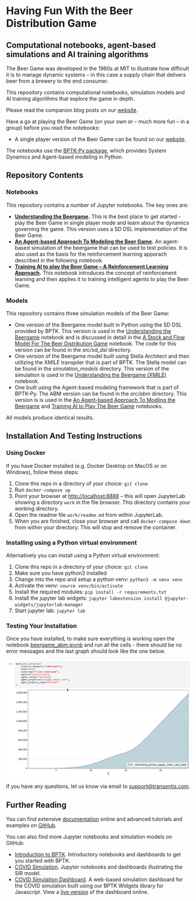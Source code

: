 # Having Fun With the Beer Distribution Game
## Computational notebooks, agent-based simulations and AI training algorithms

The Beer Game was developed in the 1960s at MIT to illustrate how difficult it is to manage dynamic systems – in this case a supply chain that delivers beer from a brewery to the end consumer.

This repository contains computational notebooks,  simulation models and AI training algorithms that explore the game  in depth.

Please read the companion blog posts on our [website](https://www.transentis.com/case-study-play-the-beer-game/en/).

Have a go at playing the Beer Game (on your own or – much more fun – in a group) before you read the notebooks:

* A single player version of the Beer Game can be found on our [website](https://www.transentis.com/case-study-play-the-beer-game/en/). 

The notebooks use the [BPTK-Py package](https://www.transentis.com/business-prototyping-toolkit/en/), which provides System Dynamics and Agent-based modeling in Python.

## Repository Contents

### Notebooks

This repository contains a number of Jupyter notebooks. The key ones are:

* __[Understanding the Beergame](understanding_the_beergame.ipynb).__ This is the best place to get started - play the Beer Game in single player mode and learn about the dynamics governing the game. This version uses a SD DSL implementation of the Beer Game.
* __[An Agent-based Approach To Modeling the Beer Game](beergame_abm.ipynb).__ An agent-based simulation of the beergame that can be used to test policies. It is also used as the basis for the reinforcement learning apporach described in the following notebook.
* __[Training AI to play the Beer Game – A Reinforcement Learning Approach](training_ai_beergame.ipynb).__ This notebook introduces the concept of reinforcement learning and then applies it to training intelligent agents to play the Beer Game.

### Models

This repository contains three simulation models of the Beer Game:

* One version of the Beergame model built in Python using the SD DSL provided by BPTK. This version is used in the [Understanding the Beergame](understanding_the_beergame.ipynb) notebook and is discussed in detail in the [A Stock and Flow Model For The Beer Distribution Game](beergame_sd_dsl.ipynb) notebook. The code for this version can be found in the _src/sd_dsl_ directory.
* One version of the Beergame model built using Stella Architect and then utilizing the XMILE transpiler that is part of BPTK. The Stella model can be found in the _simulation_models_ directory. This version of the simulation is used in the [Understanding the Beergame (XMILE)](understanding_the_beergame_xmile.ipynb) notebook.
* One built using the Agent-based modeling framework that is part of BPTK-Py. The ABM version can be found in the  _src/abm_ directory.  This version is is used in the [An Agent-based Approach To Modling the Beergame](beergame_abm.ipynb) and [Training AI to Play The Beer Game](training_ai_beergame.ipynb) notebooks.

All models produce identical results.


## Installation And Testing Instructions

### Using Docker

If you have Docker installed (e.g. Docker Desktop on MacOS or on Windows), follow these steps:

1. Clone this repo in a directory of your choice: `git clone`
2. Run ```docker-compose up```
3. Point your browser at [http://localhost:8888](http://localhost:8888) – this will open JupyterLab showing a directory `work` in the file browser. This directory contains your working directory.
4. Open the readme file ```work/readme.md``` from within JupyterLab.
6. When you are finished, close your browser and call ```docker-compose down``` from within your directory. This will stop and remove the container.

### Installing using a Python virtual environment

Alternatively you can install using a Python virtual environment:

1. Clone this repo in a directory of your choice: `git clone`
2. Make sure you have python3 installed
2. Change into the repo and setup a python venv: `python3 -m venv venv`
3. Activate the venv: `source venv/bin/activate`
4. Install the required modules: `pip install -r requirements.txt`
5. Install the jupyter lab widgets: `jupyter labextension install @jupyter-widgets/jupyterlab-manager`
5. Start jupyter lab: `jupyter lab`

### Testing Your Installation

Once you have installed, to make sure everything is working open the notebook [beergame_abm.ipynb](beergame_abm.ipynb) and run all the cells - there should be no error messages and the last graph should look like the one below.

![Notebook Screenshot](beergame_screenshot.png)

If you have any questions, let us know via email to [support@transentis.com](mailto://support@transentis.com).


## Further Reading

You can find extensive [documentation](https://bptk.transentis.com) online and advanced tutorials and examples on [GitHub](https://github.com/transentis/bptk_py_tutorial).

You can also find more Jupyter notebooks and simulation models on GitHub:

* [Introduction to BPTK](https://github.com/transentis/bptk_intro). Introductory notebooks and dashboards to get you started with BPTK.
* [COVID Simulation](https://github.com/transentis/sim-covid-19). Jupyter notebooks and dashboards illustrating the SIR model.
* [COVID Simulation Dashboard](https://github.com/transentis/sim-covid-dashboard). A web-based simulation dashboard for the COVID simulation built using our BPTK Widgets library for Javascript. View a [live version](http://www.covid-sim.com) of the dashboard online.
